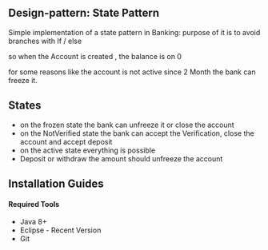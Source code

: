 ## Design-pattern: State Pattern 


Simple implementation of a state pattern in Banking: purpose of it is to avoid branches with If / else

so when the Account is created , the balance is on 0

for some reasons like the account is not active since 2 Month the bank can freeze it.
## States
- on the frozen state the bank can unfreeze it or close the account
- on the NotVerified state the bank can accept the Verification, close the account and accept deposit
- on the active state everything is possible
- Deposit or withdraw the amount should unfreeze the account

## Installation Guides

#### Required Tools

- Java 8+
- Eclipse - Recent Version
- Git